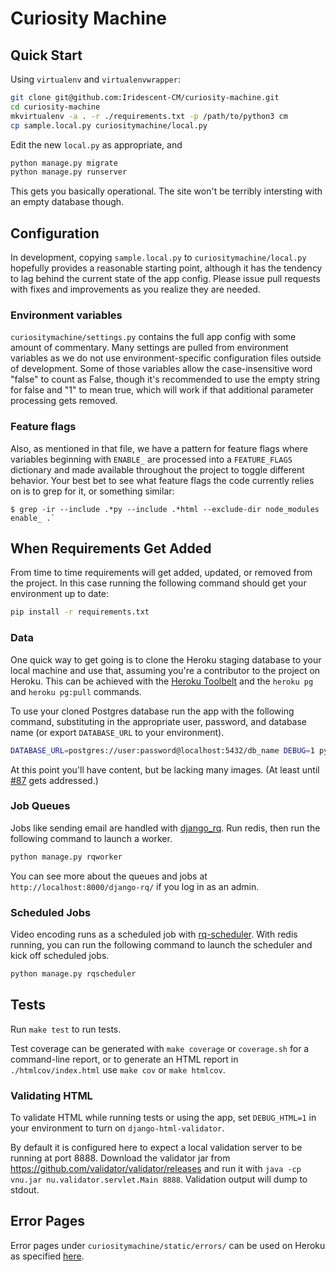 # Curiosity Machine

## Quick Start

Using `virtualenv` and `virtualenvwrapper`:

```sh
git clone git@github.com:Iridescent-CM/curiosity-machine.git
cd curiosity-machine
mkvirtualenv -a . -r ./requirements.txt -p /path/to/python3 cm
cp sample.local.py curiositymachine/local.py
```

Edit the new `local.py` as appropriate, and

```sh
python manage.py migrate
python manage.py runserver
```

This gets you basically operational. The site won't be terribly intersting with an empty database though.

## Configuration

In development, copying `sample.local.py` to `curiositymachine/local.py` hopefully provides a reasonable starting point,
although it has the tendency to lag behind the current state of the app config. Please issue pull requests with fixes
and improvements as you realize they are needed.

### Environment variables

`curiositymachine/settings.py` contains the full app config with some amount of commentary. Many settings are
pulled from environment variables as we do not use environment-specific configuration files outside of development.
Some of those variables allow the case-insensitive word "false" to count as False, though it's recommended to use
the empty string for false and "1" to mean true, which will work if that additional parameter processing gets removed.

### Feature flags

Also, as mentioned in that file, we have a pattern for feature flags where variables beginning with `ENABLE_`
are processed into a `FEATURE_FLAGS` dictionary and made available throughout the project to toggle different
behavior. Your best bet to see what feature flags the code currently relies on is to grep for it, or something similar:

```console
$ grep -ir --include .*py --include .*html --exclude-dir node_modules enable_ .`
```

## When Requirements Get Added

From time to time requirements will get added, updated, or removed from the project. In this case running
the following command should get your environment up to date:

```sh
pip install -r requirements.txt
```

### Data

One quick way to get going is to clone the Heroku staging database to your local machine and use that, assuming you're
a contributor to the project on Heroku. This can be achieved with the [Heroku Toolbelt](https://toolbelt.heroku.com/) and
the `heroku pg` and `heroku pg:pull` commands.

To use your cloned Postgres database run the app with the following command, substituting in the appropriate user, password, and
database name (or export `DATABASE_URL` to your environment).

```sh
DATABASE_URL=postgres://user:password@localhost:5432/db_name DEBUG=1 python manage.py runserver
```

At this point you'll have content, but be lacking many images. (At least
until [#87](https://github.com/Iridescent-CM/curiosity-machine/issues/87) gets addressed.)

### Job Queues

Jobs like sending email are handled with [django_rq].
Run redis, then run the following command to launch a worker.

```sh
python manage.py rqworker
```

You can see more about the queues and jobs at `http://localhost:8000/django-rq/` if you log in as an admin.

[django_rq]: http://python-rq.org/patterns/django/

### Scheduled Jobs

Video encoding runs as a scheduled job with [rq-scheduler]. With redis running, you can run the following
command to launch the scheduler and kick off scheduled jobs.

```sh
python manage.py rqscheduler
```

[rq-scheduler]: https://github.com/ui/rq-scheduler

## Tests

Run `make test` to run tests.

Test coverage can be generated with `make coverage` or `coverage.sh` for a command-line report,
or to generate an HTML report in `./htmlcov/index.html` use `make cov` or `make htmlcov`.

### Validating HTML

To validate HTML while running tests or using the app, set ```DEBUG_HTML=1``` in your environment to turn on `django-html-validator`.

By default it is configured here to expect a local validation server to be running at port 8888. Download the validator jar 
from https://github.com/validator/validator/releases and run it with `java -cp vnu.jar nu.validator.servlet.Main 8888`. Validation
output will dump to stdout. 

## Error Pages

Error pages under `curiositymachine/static/errors/` can be used on Heroku as specified [here](https://devcenter.heroku.com/articles/error-pages).
